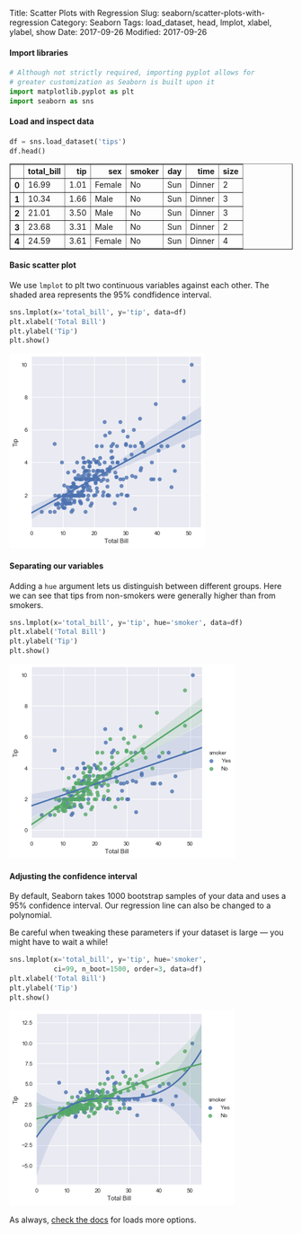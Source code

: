 Title: Scatter Plots with Regression
Slug: seaborn/scatter-plots-with-regression
Category: Seaborn
Tags: load_dataset, head, lmplot, xlabel, ylabel, show
Date: 2017-09-26
Modified: 2017-09-26

#### Import libraries


```python
# Although not strictly required, importing pyplot allows for
# greater customization as Seaborn is built upon it
import matplotlib.pyplot as plt
import seaborn as sns
```

#### Load and inspect data


```python
df = sns.load_dataset('tips')
df.head()
```




<div>
<table border="1" class="dataframe">
  <thead>
    <tr style="text-align: right;">
      <th></th>
      <th>total_bill</th>
      <th>tip</th>
      <th>sex</th>
      <th>smoker</th>
      <th>day</th>
      <th>time</th>
      <th>size</th>
    </tr>
  </thead>
  <tbody>
    <tr>
      <th>0</th>
      <td>16.99</td>
      <td>1.01</td>
      <td>Female</td>
      <td>No</td>
      <td>Sun</td>
      <td>Dinner</td>
      <td>2</td>
    </tr>
    <tr>
      <th>1</th>
      <td>10.34</td>
      <td>1.66</td>
      <td>Male</td>
      <td>No</td>
      <td>Sun</td>
      <td>Dinner</td>
      <td>3</td>
    </tr>
    <tr>
      <th>2</th>
      <td>21.01</td>
      <td>3.50</td>
      <td>Male</td>
      <td>No</td>
      <td>Sun</td>
      <td>Dinner</td>
      <td>3</td>
    </tr>
    <tr>
      <th>3</th>
      <td>23.68</td>
      <td>3.31</td>
      <td>Male</td>
      <td>No</td>
      <td>Sun</td>
      <td>Dinner</td>
      <td>2</td>
    </tr>
    <tr>
      <th>4</th>
      <td>24.59</td>
      <td>3.61</td>
      <td>Female</td>
      <td>No</td>
      <td>Sun</td>
      <td>Dinner</td>
      <td>4</td>
    </tr>
  </tbody>
</table>
</div>



#### Basic scatter plot
We use `lmplot` to plt two continuous variables against each other. The shaded area represents the 95% condfidence interval.


```python
sns.lmplot(x='total_bill', y='tip', data=df)
plt.xlabel('Total Bill')
plt.ylabel('Tip')
plt.show()
```


![png](../images/scatter-plots-with-regression_6_0.png)


#### Separating our variables
Adding a `hue` argument lets us distinguish between different groups. Here we can see that tips from non-smokers were generally higher than from smokers.


```python
sns.lmplot(x='total_bill', y='tip', hue='smoker', data=df)
plt.xlabel('Total Bill')
plt.ylabel('Tip')
plt.show()
```


![png](../images/scatter-plots-with-regression_8_0.png)


#### Adjusting the confidence interval
By default, Seaborn takes 1000 bootstrap samples of your data and uses a 95% confidence interval. Our regression line can also be changed to a polynomial.

Be careful when tweaking these parameters if your dataset is large — you might have to wait a while!


```python
sns.lmplot(x='total_bill', y='tip', hue='smoker',
           ci=99, n_boot=1500, order=3, data=df)
plt.xlabel('Total Bill')
plt.ylabel('Tip')
plt.show()
```


![png](../images/scatter-plots-with-regression_10_0.png)


As always, [check the docs](https://seaborn.pydata.org/generated/seaborn.lmplot.html#seaborn.lmplot) for loads more options.
